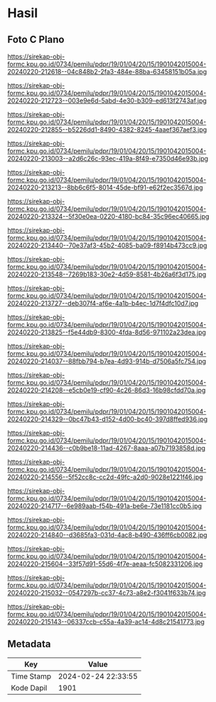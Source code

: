 # Hasil

## Foto C Plano

https://sirekap-obj-formc.kpu.go.id/0734/pemilu/pdpr/19/01/04/20/15/1901042015004-20240220-212618--04c848b2-2fa3-484e-88ba-63458151b05a.jpg

https://sirekap-obj-formc.kpu.go.id/0734/pemilu/pdpr/19/01/04/20/15/1901042015004-20240220-212723--003e9e6d-5abd-4e30-b309-ed613f2743af.jpg

https://sirekap-obj-formc.kpu.go.id/0734/pemilu/pdpr/19/01/04/20/15/1901042015004-20240220-212855--b5226dd1-8490-4382-8245-4aaef367aef3.jpg

https://sirekap-obj-formc.kpu.go.id/0734/pemilu/pdpr/19/01/04/20/15/1901042015004-20240220-213003--a2d6c26c-93ec-419a-8f49-e7350d46e93b.jpg

https://sirekap-obj-formc.kpu.go.id/0734/pemilu/pdpr/19/01/04/20/15/1901042015004-20240220-213213--8bb6c6f5-8014-45de-bf91-e62f2ec3567d.jpg

https://sirekap-obj-formc.kpu.go.id/0734/pemilu/pdpr/19/01/04/20/15/1901042015004-20240220-213324--5f30e0ea-0220-4180-bc84-35c96ec40665.jpg

https://sirekap-obj-formc.kpu.go.id/0734/pemilu/pdpr/19/01/04/20/15/1901042015004-20240220-213440--70e37af3-45b2-4085-ba09-f8914b473cc9.jpg

https://sirekap-obj-formc.kpu.go.id/0734/pemilu/pdpr/19/01/04/20/15/1901042015004-20240220-213548--7269b183-30e2-4d59-8581-4b26a6f3d175.jpg

https://sirekap-obj-formc.kpu.go.id/0734/pemilu/pdpr/19/01/04/20/15/1901042015004-20240220-213727--deb307f4-af6e-4a1b-b4ec-1d7f4dfc10d7.jpg

https://sirekap-obj-formc.kpu.go.id/0734/pemilu/pdpr/19/01/04/20/15/1901042015004-20240220-213825--f5e44db9-8300-4fda-8d56-971102a23dea.jpg

https://sirekap-obj-formc.kpu.go.id/0734/pemilu/pdpr/19/01/04/20/15/1901042015004-20240220-214037--88fbb794-b7ea-4d93-914b-d7506a5fc754.jpg

https://sirekap-obj-formc.kpu.go.id/0734/pemilu/pdpr/19/01/04/20/15/1901042015004-20240220-214208--e5cb0e19-cf90-4c26-86d3-16b98cfdd70a.jpg

https://sirekap-obj-formc.kpu.go.id/0734/pemilu/pdpr/19/01/04/20/15/1901042015004-20240220-214329--0bc47b43-d152-4d00-bc40-397d8ffed936.jpg

https://sirekap-obj-formc.kpu.go.id/0734/pemilu/pdpr/19/01/04/20/15/1901042015004-20240220-214436--c0b9be18-11ad-4267-8aaa-a07b7193858d.jpg

https://sirekap-obj-formc.kpu.go.id/0734/pemilu/pdpr/19/01/04/20/15/1901042015004-20240220-214556--5f52cc8c-cc2d-49fc-a2d0-9028e1221f46.jpg

https://sirekap-obj-formc.kpu.go.id/0734/pemilu/pdpr/19/01/04/20/15/1901042015004-20240220-214717--6e989aab-f54b-491a-be6e-73e1181cc0b5.jpg

https://sirekap-obj-formc.kpu.go.id/0734/pemilu/pdpr/19/01/04/20/15/1901042015004-20240220-214840--d3685fa3-031d-4ac8-b490-436ff6cb0082.jpg

https://sirekap-obj-formc.kpu.go.id/0734/pemilu/pdpr/19/01/04/20/15/1901042015004-20240220-215604--33f57d91-55d6-4f7e-aeaa-fc5082331206.jpg

https://sirekap-obj-formc.kpu.go.id/0734/pemilu/pdpr/19/01/04/20/15/1901042015004-20240220-215032--0547297b-cc37-4c73-a8e2-f3041f633b74.jpg

https://sirekap-obj-formc.kpu.go.id/0734/pemilu/pdpr/19/01/04/20/15/1901042015004-20240220-215143--06337ccb-c55a-4a39-ac14-4d8c21541773.jpg


## Metadata

| Key        | Value               |
| ---------- | ------------------- |
| Time Stamp | 2024-02-24 22:33:55 |
| Kode Dapil | 1901                |



